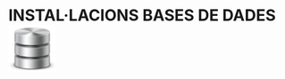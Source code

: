 # INSTAL·LACIONS BASES DE DADES <img style="position:relative" src="imatges/bbdd_logo.png" alt="drawing" width="85"/>




